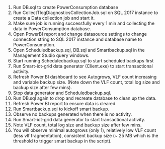 1.	Run DB.sql to create PowerConsumption database 
2.	Run CollectTlogDiagnosticsCollectionJob.sql on SQL 2017 instance to create a Data collection job and start it.
3.	Make sure job is running successfully every 1 min and collecting the data in PowerConsumption database.
4.	Open PowerBI report and change datasource settings to change connection string to SQL 2017 instance and database name to PowerConsumption.
5.	Open Scheduledbackup.sql, DB.sql and Smartbackup.sql in the Management Studio query windows.
6.	Start running Scheduledbackup.sql to start scheduled backups first
7.	Run Smart-iot-grid data generator (Client.exe) to start transactional activity.
8.	Refresh Power BI dashboard to see Autogrows, VLF count increasing and variable backup size. (Note down the VLF count, total log size and backup size after few mins).
9.	Stop data generator and Scheduledbackup.sql.
10.	Run DB.sql again to drop and recreate database to clean up the data.
11.	Refresh Power BI report to ensure data is cleared.
12.	Run Smartbackup.sql to kickoff smart backup.
13.	Observe no backups generated when there is no activity.
14.	Run Smart-iot-grid data generator to start transactional activity.
15.	Note VLF count, total log size and backup size after few mins.
16.	You will observe minimal autogrows (only 1), relatively low VLF count (less vlf fragmentation), consistent backup size (~ 25 MB which is the threshold to trigger smart backup in the script).
